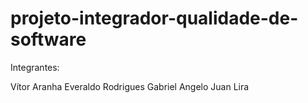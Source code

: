 # projeto-integrador-qualidade-de-software

Integrantes:

Vítor Aranha 
Everaldo Rodrigues
Gabriel Angelo
Juan Lira